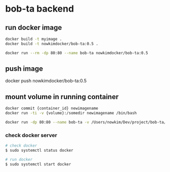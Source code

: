 # bob-ta backend

## run docker image
```bash
docker build -t myimage .
docker build -t nowkimdocker/bob-ta:0.5 .

docker run --rm -dp 80:80 --name bob-ta nowkimdocker/bob-ta:0.5
```

## push image
docker push nowkimdocker/bob-ta:0.5

## mount volume in running container
```bash
docker commit {container_id} newimagename
docker run -ti -v {volume}:/somedir newimagename /bin/bash

docker run -dp 80:80 --name bob-ta -v /Users/nowkim/Dev/project/bob-ta/back:/code nowkimdocker/bob-ta:0.3
```

### check docker server

``` bash
# check docker
$ sudo systemctl status docker

# run docker
$ sudo systemctl start docker
```